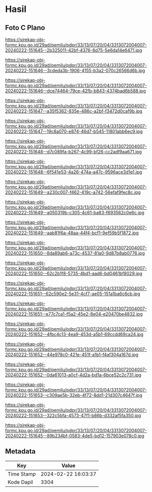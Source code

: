 # Hasil

## Foto C Plano

https://sirekap-obj-formc.kpu.go.id/29ad/pemilu/pdpr/33/13/07/20/04/3313072004007-20240222-151645--2b325011-42bf-4376-8d75-5e6da14e6471.jpg

https://sirekap-obj-formc.kpu.go.id/29ad/pemilu/pdpr/33/13/07/20/04/3313072004007-20240222-151646--3cdeda3b-1906-4155-b3a2-070c26566d6b.jpg

https://sirekap-obj-formc.kpu.go.id/29ad/pemilu/pdpr/33/13/07/20/04/3313072004007-20240222-151646--dce74464-79ce-42fb-b843-4374bad6b588.jpg

https://sirekap-obj-formc.kpu.go.id/29ad/pemilu/pdpr/33/13/07/20/04/3313072004007-20240222-151647--a35f5362-835e-486c-a2bf-f3472d0caf9b.jpg

https://sirekap-obj-formc.kpu.go.id/29ad/pemilu/pdpr/33/13/07/20/04/3313072004007-20240222-151647--19c8a070-e874-46d7-b545-11801abb6ec9.jpg

https://sirekap-obj-formc.kpu.go.id/29ad/pemilu/pdpr/33/13/07/20/04/3313072004007-20240222-151648--d7c089fa-b267-4c99-bf26-cc2adf9aa671.jpg

https://sirekap-obj-formc.kpu.go.id/29ad/pemilu/pdpr/33/13/07/20/04/3313072004007-20240222-151648--6f541e53-4a26-474a-a47c-9596ace3d1e1.jpg

https://sirekap-obj-formc.kpu.go.id/29ad/pemilu/pdpr/33/13/07/20/04/3313072004007-20240222-151649--a230c007-f462-419c-a742-56efaf9fec8c.jpg

https://sirekap-obj-formc.kpu.go.id/29ad/pemilu/pdpr/33/13/07/20/04/3313072004007-20240222-151649--a050319b-c305-4c61-ba83-f693562c0e6c.jpg

https://sirekap-obj-formc.kpu.go.id/29ad/pemilu/pdpr/33/13/07/20/04/3313072004007-20240222-151649--aab81f6a-48aa-44f4-bcf1-9ef59b5f1872.jpg

https://sirekap-obj-formc.kpu.go.id/29ad/pemilu/pdpr/33/13/07/20/04/3313072004007-20240222-151650--8da89ab6-a73c-4537-81a0-9d87b8ab0776.jpg

https://sirekap-obj-formc.kpu.go.id/29ad/pemilu/pdpr/33/13/07/20/04/3313072004007-20240222-151650--62c2b1f8-5735-4bd1-aad6-bd0461bf8029.jpg

https://sirekap-obj-formc.kpu.go.id/29ad/pemilu/pdpr/33/13/07/20/04/3313072004007-20240222-151651--62c590e2-5e31-4cf7-ae05-151a1ba6c6cb.jpg

https://sirekap-obj-formc.kpu.go.id/29ad/pemilu/pdpr/33/13/07/20/04/3313072004007-20240222-151651--e77c7ca1-f5a2-45e2-8e04-e20470be4832.jpg

https://sirekap-obj-formc.kpu.go.id/29ad/pemilu/pdpr/33/13/07/20/04/3313072004007-20240222-151652--4fbc4c13-4ea9-453d-a5b1-69ccdd69ca24.jpg

https://sirekap-obj-formc.kpu.go.id/29ad/pemilu/pdpr/33/13/07/20/04/3313072004007-20240222-151652--44e978c0-421e-451f-a1b1-f4af304a167d.jpg

https://sirekap-obj-formc.kpu.go.id/29ad/pemilu/pdpr/33/13/07/20/04/3313072004007-20240222-151652--0da61013-a0cf-4d2a-bd1a-6bce52c2c731.jpg

https://sirekap-obj-formc.kpu.go.id/29ad/pemilu/pdpr/33/13/07/20/04/3313072004007-20240222-151653--c309ae5b-32eb-4f72-8dd1-21d307c4647f.jpg

https://sirekap-obj-formc.kpu.go.id/29ad/pemilu/pdpr/33/13/07/20/04/3313072004007-20240222-151653--322c5bfa-4573-47f1-b86b-d332af5fa350.jpg

https://sirekap-obj-formc.kpu.go.id/29ad/pemilu/pdpr/33/13/07/20/04/3313072004007-20240222-151645--89b234bf-0583-4de5-bd12-157903e078c0.jpg


## Metadata

| Key        | Value               |
| ---------- | ------------------- |
| Time Stamp | 2024-02-22 16:03:37 |
| Kode Dapil | 3304                |



